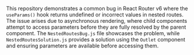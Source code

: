 This repository demonstrates a common bug in React Router v6 where the `useParams()` hook returns undefined or incorrect values in nested routes. The issue arises due to asynchronous rendering, where child components attempt to access parameters before they are fully resolved by the parent component.  The `NestedRoutesBug.js` file showcases the problem, while `NestedRoutesSolution.js` provides a solution using the `Outlet` component and ensuring parameters are available before accessing them.